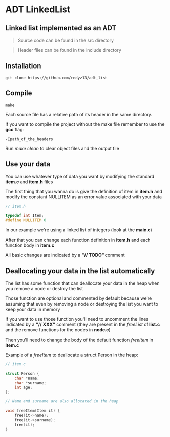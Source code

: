# **ADT LinkedList**

## **Linked list** implemented as an ADT

> Source code can be found in the src directory

> Header files can be found in the include directory

**Installation**
------------

    git clone https://github.com/redyz13/adt_list

**Compile**
------------

    make

Each source file has a relative path of its header in the same directory.

If you want to compile the project without the make file remember to use the **gcc** flag:

    -Ipath_of_the_headers


Run *make clean* to clear object files and the output file

**Use your data**
------------

You can use whatever type of data you want by modifying the standard **item.c** and **item.h** files

The first thing that you wanna do is give the definition of item in **item.h** and modify the constant NULLITEM as an error value associated with your data

```c
// item.h

typedef int Item;
#define NULLITEM 0
```

In our example we're using a linked list of integers (look at the **main.c**)

After that you can change each function definition in **item.h** and each function body in **item.c**

All basic changes are indicated by a **"// TODO"** comment

**Deallocating your data in the list automatically**
------------

The list has some function that can deallocate your data in the heap when you remove a node or destroy the list

Those function are optional and commented by default because we're assuming that even by removing a node or destroying the list you want to keep your data in memory

If you want to use those function you'll need to uncomment the lines indicated by a **"// XXX"** comment (they are present in the *freeList* of **list.c** and the remove functions for the nodes in **node.c**)

Then you'll need to change the body of the default function *freeItem* in **item.c**

Example of a *freeItem* to deallocate a struct Person in the heap:

```c
// item.c

struct Person {
    char *name;
    char *surname;
    int age;
};

// Name and surname are also allocated in the heap

void freeItem(Item it) {
    free(it->name);
    free(it->surname);
    free(it);
}
```
